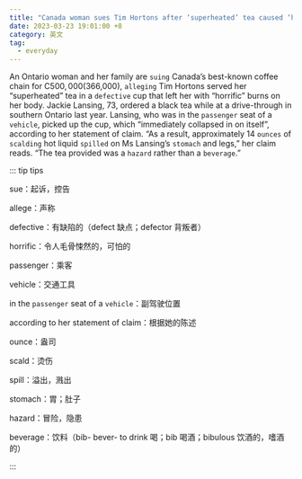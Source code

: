 ```yaml
---
title: "Canada woman sues Tim Hortons after ‘superheated’ tea caused ‘horrific’ burns"
date: 2023-03-23 19:01:00 +8
category: 英文
tag:
  - everyday
---
```


An Ontario woman and her family are `suing` Canada’s best-known coffee chain for C$500,000 ($366,000), `alleging` Tim Hortons served her “superheated” tea in a `defective` cup that left her with “horrific” burns on her body. Jackie Lansing, 73, ordered a black tea while at a drive-through in southern Ontario last year. Lansing, who was in the `passenger` seat of a `vehicle`, picked up the cup, which “immediately collapsed in on itself”, according to her statement of claim. “As a result, approximately 14 `ounces` of `scalding` hot liquid `spilled` on Ms Lansing’s `stomach` and legs,” her claim reads. “The tea provided was a `hazard` rather than a `beverage`.”

::: tip tips

sue：起诉，控告

allege：声称

defective：有缺陷的（defect 缺点；defector 背叛者）

horrific：令人毛骨悚然的，可怕的

passenger：乘客

vehicle：交通工具

in the `passenger` seat of a `vehicle`：副驾驶位置

according to her statement of claim：根据她的陈述

ounce：盎司

scald：烫伤

spill：溢出，溅出

stomach：胃；肚子

hazard：冒险，隐患

beverage：饮料（bib- bever- to drink 喝；bib 喝酒；bibulous 饮酒的，嗜酒的）

:::
